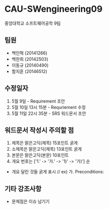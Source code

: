 # CAU-SWengineering09
중앙대학교 소프트웨어공학 9팀


## 팀원  
* 백인혁 (20141266)  
* 백찬희 (20142503)  
* 이동규 (20140490)  
* 함지훈 (20146512)  


## 수정일자
1. 5월 9일 - Requirement 초안
2. 5월 10일 13시 15분 - Requriement 수정
3. 5월 11일 22시 35분 - SRS 워드문서 초안


## 워드문서 작성시 주의할 점
1. 제목은 맑은고딕(제목) 15포인트 굵게
2. 소제목은 맑은고딕(제목) 13포인트 굵게
3. 본문은 맑은고딕(본문) 10포인트
4. 개요 번호는 ['1.' -> '가.' -> '1)' -> '가)'] 순
 - 개요 달린 것들 굵게 표시 // ex) 가. Preconditions:


## 기타 강조사항
* 문제점은 이슈 남기기
